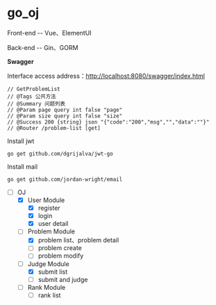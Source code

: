# go_oj

Front-end -- Vue、ElementUI

Back-end -- Gin、GORM

**Swagger**

Interface access address：[http://localhost:8080/swagger/index.html]()

```shell
// GetProblemList
// @Tags 公共方法
// @Summary 问题列表
// @Param page query int false "page"
// @Param size query int false "size"
// @Success 200 {string} json "{"code":"200","msg","","data":""}"
// @Router /problem-list [get]
```

Install jwt

```shell
go get github.com/dgrijalva/jwt-go
```

Install mail

```shell
go get github.com/jordan-wright/email
```


* [ ] OJ
  * [X] User Module
    * [X] register
    * [X] login
    * [X] user detail
  * [ ] Problem Module
    * [X] problem list、problem detail
    * [ ] problem create
    * [ ] problem modify
  * [ ] Judge Module
    * [X] submit list
    * [ ] submit and judge
  * [ ] Rank Module
    * [ ] rank list

